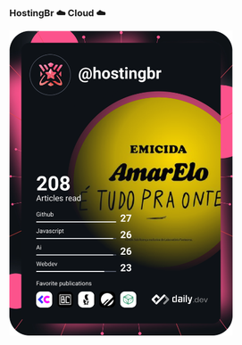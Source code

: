 ### HostingBr ☁️ Cloud ☁️ 
 
<!--
**hostingbr00/hostingbr00** is a ✨ _special_ ✨ repository because its `README.md` (this file) appears on your GitHub profile.

Here are some ideas to get you started:

- 🔭 I’m currently working on ...
- 🌱 I’m currently learning ...
- 👯 I’m looking to collaborate on ...
- 🤔 I’m looking for help with ...
- 💬 Ask me about ...
- 📫 How to reach me: ...
- 😄 Pronouns: ...
- ⚡ Fun fact: ...
-->
<a href="https://app.daily.dev/hostingbr"><img src="https://github.com/hostingbr00/hostingbr00/blob/main/devcard.svg" width="400" alt="Hostingbr Cloud"/></a>
